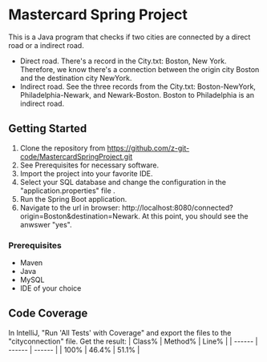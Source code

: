 # Mastercard Spring Project
This is a Java program that checks if two cities are connected by a direct road or a indirect road.
- Direct road. There's a record in the City.txt: Boston, New York. Therefore, we know there's a connection between the origin city Boston and the destination city NewYork.
- Indirect road. See the three records from the City.txt: Boston-NewYork, Philadelphia-Newark, and Newark-Boston. Boston to Philadelphia is an indirect road.

## Getting Started
1. Clone the repository from https://github.com/z-git-code/MastercardSpringProject.git
2. See Prerequisites for necessary software.
3. Import the project into your favorite IDE.
4. Select your SQL database and change the configuration in the "application.properties" file .
5. Run the Spring Boot application.
6. Navigate to the url in browser: http://localhost:8080/connected?origin=Boston&destination=Newark.
At this point, you should see the anwswer "yes".

### Prerequisites

* Maven
* Java
* MySQL
* IDE of your choice

## Code Coverage
In IntelliJ, "Run 'All Tests' with Coverage" and export the files to the "cityconnection" file. Get the result:
|  Class%   |  Method% |  Line%  |
|  ------   |  ------  |  ------ |
|   100%    |   46.4%  |   51.1% |
